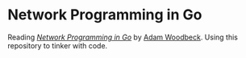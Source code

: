 # Network Programming in Go
Reading [*Network Programming in Go*](https://www.amazon.com/Network-Programming-Go-Adam-Woodbeck/dp/1718500882) by [Adam Woodbeck](https://woodbeck.net/). Using this repository to tinker with code.
